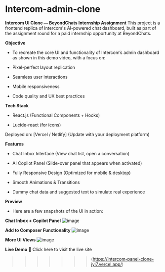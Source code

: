 
# Intercom-admin-clone
**Intercom UI Clone — BeyondChats Internship Assignment**
This project is a frontend replica of Intercom's AI-powered chat dashboard, built as part of the assignment round for a paid internship opportunity at BeyondChats.

**Objective**
 - To recreate the core UI and functionality of Intercom’s admin dashboard as shown in this demo video, with a focus on:

 - Pixel-perfect layout replication

 - Seamless user interactions

 - Mobile responsiveness

 - Code quality and UX best practices

**Tech Stack**
 - React.js (Functional Components + Hooks)

 - Lucide-react (for icons)

Deployed on: [Vercel / Netlify] (Update with your deployment platform)

**Features**
 - Chat Inbox Interface (View chat list, open a conversation)

 - AI Copilot Panel (Slide-over panel that appears when activated)

 - Fully Responsive Design (Optimized for mobile & desktop)

 - Smooth Animations & Transitions

 - Dummy chat data and suggested text to simulate real experience

   
**Preview**
* Here are a few snapshots of the UI in action:

**Chat Inbox + Copilot Panel**
![image](https://github.com/user-attachments/assets/04d6f55f-918f-49b4-8c6a-8e8a1e862c5a)

**Add to Composer Functionality**
![image](https://github.com/user-attachments/assets/11377ce9-5299-47ce-b795-fcdf71d4b213)

**More UI Views**
![image](https://github.com/user-attachments/assets/d0bff342-23eb-4c33-807c-fd3a11a03e54)





**Live Demo**
🔗 Click here to visit the live site
>>>>>>>(https://intercom-panel-clone-jyi7.vercel.app/)
